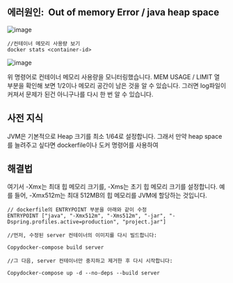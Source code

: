 ## **에러원인:  Out of memory Error / java heap space**

![image](https://github.com/user-attachments/assets/038b006e-5a45-4e96-974b-be7327e92b02)

```
//컨테이너 메모리 사용량 보기
docker stats <container-id>
```

![image](https://github.com/user-attachments/assets/22d844d9-cc83-48e0-a505-c8648848c3f3)

위 명령어로 컨테이너 메모리 사용량을 모니터링했습니다. MEM USAGE / LIMIT 열 부분을 확인해 보면 1/2이나 메모리 공간이 남은 것을 알 수 있습니다. 그러면 log파일이 커져서 문제가 된건 아니구나를 다시 한 번 알 수 있습니다. 

## **사전 지식**

JVM은 기본적으로 Heap 크기를 최소 1/64로 설정합니다. 그래서 만약 heap space를 늘려주고 싶다면 dockerfile이나 도커 명령어를 사용하여 

## **해결법**

여기서 -Xmx는 최대 힙 메모리 크기를, -Xms는 초기 힙 메모리 크기를 설정합니다. 예를 들어, -Xmx512m는 최대 512MB의 힙 메모리를 JVM에 할당하는 것입니다.

```
// dockerfile의 ENTRYPOINT 부분을 아래와 같이 수정
ENTRYPOINT ["java", "-Xmx512m", "-Xms512m", "-jar", "-Dspring.profiles.active=production", "project.jar"]
```

```
//먼저, 수정된 server 컨테이너의 이미지를 다시 빌드합니다:

Copydocker-compose build server

//그 다음, server 컨테이너만 중지하고 제거한 후 다시 시작합니다:

Copydocker-compose up -d --no-deps --build server
```
